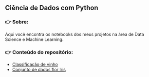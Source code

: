 ##  **Ciência de Dados com Python**

### 👉 **Sobre:** 
Aqui você encontra os notebooks dos meus projetos na área de Data Science e Machine Learning.

### 👉 **Conteúdo do repositório:**

* [Classificação de vinho]()
* [Conjunto de dados flor Iris]()
